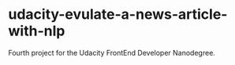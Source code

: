 # udacity-evulate-a-news-article-with-nlp
Fourth project for the Udacity FrontEnd Developer Nanodegree.
